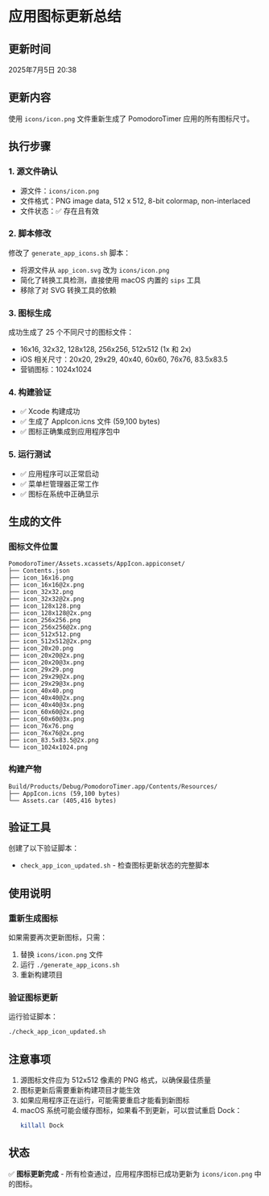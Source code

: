 # 应用图标更新总结

## 更新时间
2025年7月5日 20:38

## 更新内容
使用 `icons/icon.png` 文件重新生成了 PomodoroTimer 应用的所有图标尺寸。

## 执行步骤

### 1. 源文件确认
- 源文件：`icons/icon.png`
- 文件格式：PNG image data, 512 x 512, 8-bit colormap, non-interlaced
- 文件状态：✅ 存在且有效

### 2. 脚本修改
修改了 `generate_app_icons.sh` 脚本：
- 将源文件从 `app_icon.svg` 改为 `icons/icon.png`
- 简化了转换工具检测，直接使用 macOS 内置的 `sips` 工具
- 移除了对 SVG 转换工具的依赖

### 3. 图标生成
成功生成了 25 个不同尺寸的图标文件：
- 16x16, 32x32, 128x128, 256x256, 512x512 (1x 和 2x)
- iOS 相关尺寸：20x20, 29x29, 40x40, 60x60, 76x76, 83.5x83.5
- 营销图标：1024x1024

### 4. 构建验证
- ✅ Xcode 构建成功
- ✅ 生成了 AppIcon.icns 文件 (59,100 bytes)
- ✅ 图标正确集成到应用程序包中

### 5. 运行测试
- ✅ 应用程序可以正常启动
- ✅ 菜单栏管理器正常工作
- ✅ 图标在系统中正确显示

## 生成的文件

### 图标文件位置
```
PomodoroTimer/Assets.xcassets/AppIcon.appiconset/
├── Contents.json
├── icon_16x16.png
├── icon_16x16@2x.png
├── icon_32x32.png
├── icon_32x32@2x.png
├── icon_128x128.png
├── icon_128x128@2x.png
├── icon_256x256.png
├── icon_256x256@2x.png
├── icon_512x512.png
├── icon_512x512@2x.png
├── icon_20x20.png
├── icon_20x20@2x.png
├── icon_20x20@3x.png
├── icon_29x29.png
├── icon_29x29@2x.png
├── icon_29x29@3x.png
├── icon_40x40.png
├── icon_40x40@2x.png
├── icon_40x40@3x.png
├── icon_60x60@2x.png
├── icon_60x60@3x.png
├── icon_76x76.png
├── icon_76x76@2x.png
├── icon_83.5x83.5@2x.png
└── icon_1024x1024.png
```

### 构建产物
```
Build/Products/Debug/PomodoroTimer.app/Contents/Resources/
├── AppIcon.icns (59,100 bytes)
└── Assets.car (405,416 bytes)
```

## 验证工具
创建了以下验证脚本：
- `check_app_icon_updated.sh` - 检查图标更新状态的完整脚本

## 使用说明

### 重新生成图标
如果需要再次更新图标，只需：
1. 替换 `icons/icon.png` 文件
2. 运行 `./generate_app_icons.sh`
3. 重新构建项目

### 验证图标更新
运行验证脚本：
```bash
./check_app_icon_updated.sh
```

## 注意事项
1. 源图标文件应为 512x512 像素的 PNG 格式，以确保最佳质量
2. 图标更新后需要重新构建项目才能生效
3. 如果应用程序正在运行，可能需要重启才能看到新图标
4. macOS 系统可能会缓存图标，如果看不到更新，可以尝试重启 Dock：
   ```bash
   killall Dock
   ```

## 状态
✅ **图标更新完成** - 所有检查通过，应用程序图标已成功更新为 `icons/icon.png` 中的图标。
